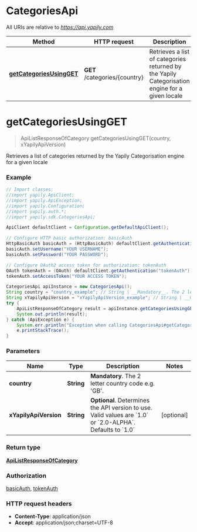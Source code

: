 # CategoriesApi

All URIs are relative to *https://api.yapily.com*

Method | HTTP request | Description
------------- | ------------- | -------------
[**getCategoriesUsingGET**](CategoriesApi.md#getCategoriesUsingGET) | **GET** /categories/{country} | Retrieves a list of categories returned by the Yapily Categorisation engine for a given locale


<a name="getCategoriesUsingGET"></a>
# **getCategoriesUsingGET**
> ApiListResponseOfCategory getCategoriesUsingGET(country, xYapilyApiVersion)

Retrieves a list of categories returned by the Yapily Categorisation engine for a given locale

### Example
```java
// Import classes:
//import yapily.ApiClient;
//import yapily.ApiException;
//import yapily.Configuration;
//import yapily.auth.*;
//import yapily.sdk.CategoriesApi;

ApiClient defaultClient = Configuration.getDefaultApiClient();

// Configure HTTP basic authorization: basicAuth
HttpBasicAuth basicAuth = (HttpBasicAuth) defaultClient.getAuthentication("basicAuth");
basicAuth.setUsername("YOUR USERNAME");
basicAuth.setPassword("YOUR PASSWORD");

// Configure OAuth2 access token for authorization: tokenAuth
OAuth tokenAuth = (OAuth) defaultClient.getAuthentication("tokenAuth");
tokenAuth.setAccessToken("YOUR ACCESS TOKEN");

CategoriesApi apiInstance = new CategoriesApi();
String country = "country_example"; // String | __Mandatory__. The 2 letter country code e.g. 'GB'.
String xYapilyApiVersion = "xYapilyApiVersion_example"; // String | __Optional__. Determines the API version to use. Valid values are `1.0` or `2.0-ALPHA`. Defaults to `1.0`
try {
    ApiListResponseOfCategory result = apiInstance.getCategoriesUsingGET(country, xYapilyApiVersion);
    System.out.println(result);
} catch (ApiException e) {
    System.err.println("Exception when calling CategoriesApi#getCategoriesUsingGET");
    e.printStackTrace();
}
```

### Parameters

Name | Type | Description  | Notes
------------- | ------------- | ------------- | -------------
 **country** | **String**| __Mandatory__. The 2 letter country code e.g. &#39;GB&#39;. |
 **xYapilyApiVersion** | **String**| __Optional__. Determines the API version to use. Valid values are &#x60;1.0&#x60; or &#x60;2.0-ALPHA&#x60;. Defaults to &#x60;1.0&#x60; | [optional]

### Return type

[**ApiListResponseOfCategory**](ApiListResponseOfCategory.md)

### Authorization

[basicAuth](../README.md#basicAuth), [tokenAuth](../README.md#tokenAuth)

### HTTP request headers

 - **Content-Type**: application/json
 - **Accept**: application/json;charset=UTF-8

